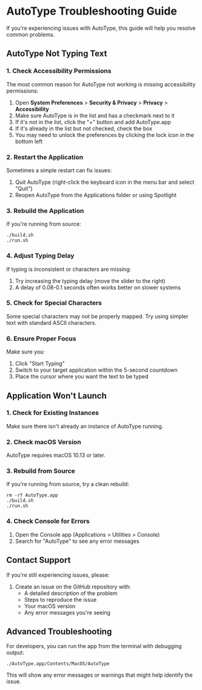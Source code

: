 # AutoType Troubleshooting Guide

If you're experiencing issues with AutoType, this guide will help you resolve common problems.

## AutoType Not Typing Text

### 1. Check Accessibility Permissions

The most common reason for AutoType not working is missing accessibility permissions:

1. Open **System Preferences** > **Security & Privacy** > **Privacy** > **Accessibility**
2. Make sure AutoType is in the list and has a checkmark next to it
3. If it's not in the list, click the "+" button and add AutoType.app
4. If it's already in the list but not checked, check the box
5. You may need to unlock the preferences by clicking the lock icon in the bottom left

### 2. Restart the Application

Sometimes a simple restart can fix issues:

1. Quit AutoType (right-click the keyboard icon in the menu bar and select "Quit")
2. Reopen AutoType from the Applications folder or using Spotlight

### 3. Rebuild the Application

If you're running from source:

```
./build.sh
./run.sh
```

### 4. Adjust Typing Delay

If typing is inconsistent or characters are missing:

1. Try increasing the typing delay (move the slider to the right)
2. A delay of 0.08-0.1 seconds often works better on slower systems

### 5. Check for Special Characters

Some special characters may not be properly mapped. Try using simpler text with standard ASCII characters.

### 6. Ensure Proper Focus

Make sure you:
1. Click "Start Typing"
2. Switch to your target application within the 5-second countdown
3. Place the cursor where you want the text to be typed

## Application Won't Launch

### 1. Check for Existing Instances

Make sure there isn't already an instance of AutoType running.

### 2. Check macOS Version

AutoType requires macOS 10.13 or later.

### 3. Rebuild from Source

If you're running from source, try a clean rebuild:

```
rm -rf AutoType.app
./build.sh
./run.sh
```

### 4. Check Console for Errors

1. Open the Console app (Applications > Utilities > Console)
2. Search for "AutoType" to see any error messages

## Contact Support

If you're still experiencing issues, please:

1. Create an issue on the GitHub repository with:
   - A detailed description of the problem
   - Steps to reproduce the issue
   - Your macOS version
   - Any error messages you're seeing

## Advanced Troubleshooting

For developers, you can run the app from the terminal with debugging output:

```
./AutoType.app/Contents/MacOS/AutoType
```

This will show any error messages or warnings that might help identify the issue. 
